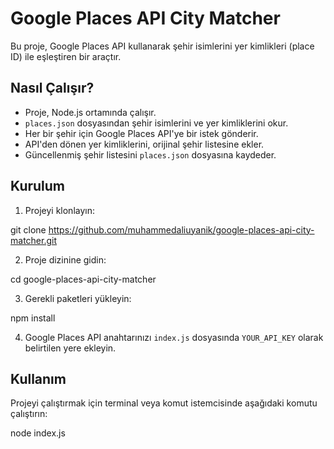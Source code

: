 # Google Places API City Matcher

Bu proje, Google Places API kullanarak şehir isimlerini yer kimlikleri (place ID) ile eşleştiren bir araçtır.

## Nasıl Çalışır?

- Proje, Node.js ortamında çalışır.
- `places.json` dosyasından şehir isimlerini ve yer kimliklerini okur.
- Her bir şehir için Google Places API'ye bir istek gönderir.
- API'den dönen yer kimliklerini, orijinal şehir listesine ekler.
- Güncellenmiş şehir listesini `places.json` dosyasına kaydeder.

## Kurulum

1. Projeyi klonlayın:

git clone https://github.com/muhammedaliuyanik/google-places-api-city-matcher.git

2. Proje dizinine gidin:

cd google-places-api-city-matcher

3. Gerekli paketleri yükleyin:

npm install

4. Google Places API anahtarınızı `index.js` dosyasında `YOUR_API_KEY` olarak belirtilen yere ekleyin.

## Kullanım

Projeyi çalıştırmak için terminal veya komut istemcisinde aşağıdaki komutu çalıştırın:

node index.js
